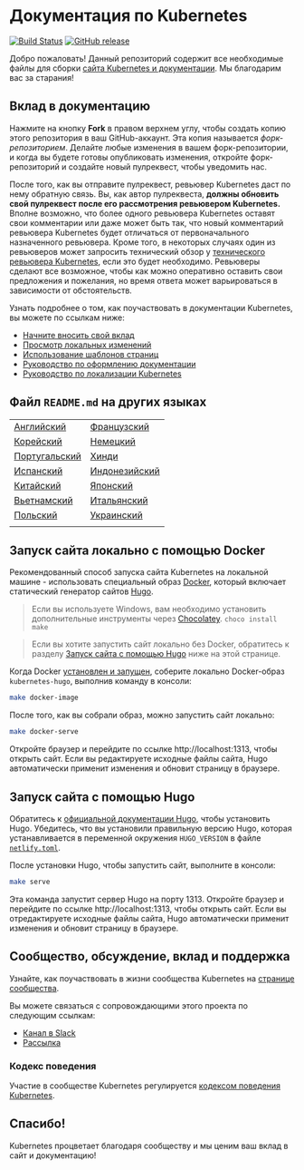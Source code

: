 # Документация по Kubernetes

[![Build Status](https://api.travis-ci.org/kubernetes/website.svg?branch=master)](https://travis-ci.org/kubernetes/website)
[![GitHub release](https://img.shields.io/github/release/kubernetes/website.svg)](https://github.com/kubernetes/website/releases/latest)

Добро пожаловать! Данный репозиторий содержит все необходимые файлы для сборки
[сайта Kubernetes и документации](https://kubernetes.io/). Мы благодарим вас за
старания!

## Вклад в документацию

Нажмите на кнопку **Fork** в правом верхнем углу, чтобы создать копию этого
репозитория в ваш GitHub-аккаунт. Эта копия называется _форк-репозиторием_.
Делайте любые изменения в вашем форк-репозитории, и когда вы будете готовы
опубликовать изменения, откройте форк-репозиторий и создайте новый пулреквест,
чтобы уведомить нас.

После того, как вы отправите пулреквест, ревьювер Kubernetes даст по нему
обратную связь. Вы, как автор пулреквеста, **должны обновить свой пулреквест
после его рассмотрения ревьювером Kubernetes.** Вполне возможно, что более
одного ревьювера Kubernetes оставят свои комментарии или даже может быть так,
что новый комментарий ревьювера Kubernetes будет отличаться от первоначального
назначенного ревьювера. Кроме того, в некоторых случаях один из ревьюверов может
запросить технический обзор у
[технического ревьювера Kubernetes](https://github.com/kubernetes/website/wiki/Tech-reviewers),
если это будет необходимо. Ревьюверы сделают все возможное, чтобы как можно
оперативно оставить свои предложения и пожелания, но время ответа может
варьироваться в зависимости от обстоятельств.

Узнать подробнее о том, как поучаствовать в документации Kubernetes, вы можете
по ссылкам ниже:

- [Начните вносить свой вклад](https://kubernetes.io/docs/contribute/start/)
- [Просмотр локальных изменений](http://kubernetes.io/docs/contribute/intermediate#view-your-changes-locally)
- [Использование шаблонов страниц](http://kubernetes.io/docs/contribute/style/page-templates/)
- [Руководство по оформлению документации](http://kubernetes.io/docs/contribute/style/style-guide/)
- [Руководство по локализации Kubernetes](https://kubernetes.io/docs/contribute/localization/)

## Файл `README.md` на других языках

|                               |                               |
| ----------------------------- | ----------------------------- |
| [Английский](README.md)       | [Французский](README-fr.md)   |
| [Корейский](README-ko.md)     | [Немецкий](README-de.md)      |
| [Португальский](README-pt.md) | [Хинди](README-hi.md)         |
| [Испанский](README-es.md)     | [Индонезийский](README-id.md) |
| [Китайский](README-zh.md)     | [Японский](README-ja.md)      |
| [Вьетнамский](README-vi.md)   | [Итальянский](README-it.md)   |
| [Польский](README-pl.md)      | [Украинский](README-uk.md)    |
|                               |                               |

## Запуск сайта локально с помощью Docker

Рекомендованный способ запуска сайта Kubernetes на локальной машине -
использовать специальный образ [Docker](https://docker.com), который включает
статический генератор сайтов [Hugo](https://gohugo.io).

> Если вы используете Windows, вам необходимо установить дополнительные
> инструменты через [Chocolatey](https://chocolatey.org). `choco install make`

> Если вы хотите запустить сайт локально без Docker, обратитесь к разделу
> [Запуск сайта с помощью Hugo](#запуск-сайта-с-помощью-hugo) ниже на этой
> странице.

Когда Docker [установлен и запущен](https://www.docker.com/get-started),
соберите локально Docker-образ `kubernetes-hugo`, выполнив команду в консоли:

```bash
make docker-image
```

После того, как вы собрали образ, можно запустить сайт локально:

```bash
make docker-serve
```

Откройте браузер и перейдите по ссылке http://localhost:1313, чтобы открыть
сайт. Если вы редактируете исходные файлы сайта, Hugo автоматически применит
изменения и обновит страницу в браузере.

## Запуск сайта с помощью Hugo

Обратитесь к
[официальной документации Hugo](https://gohugo.io/getting-started/installing/),
чтобы установить Hugo. Убедитесь, что вы установили правильную версию Hugo,
которая устанавливается в переменной окружения `HUGO_VERSION` в файле
[`netlify.toml`](netlify.toml#L10).

После установки Hugo, чтобы запустить сайт, выполните в консоли:

```bash
make serve
```

Эта команда запустит сервер Hugo на порту 1313. Откройте браузер и перейдите по
ссылке http://localhost:1313, чтобы открыть сайт. Если вы отредактируете
исходные файлы сайта, Hugo автоматически применит изменения и обновит страницу в
браузере.

## Сообщество, обсуждение, вклад и поддержка

Узнайте, как поучаствовать в жизни сообщества Kubernetes на
[странице сообщества](http://kubernetes.io/community/).

Вы можете связаться с сопровождающими этого проекта по следующим ссылкам:

- [Канал в Slack](https://kubernetes.slack.com/messages/sig-docs)
- [Рассылка](https://groups.google.com/forum/#!forum/kubernetes-sig-docs)

### Кодекс поведения

Участие в сообществе Kubernetes регулируется
[кодексом поведения Kubernetes](code-of-conduct.md).

## Спасибо!

Kubernetes процветает благодаря сообществу и мы ценим ваш вклад в сайт и
документацию!

